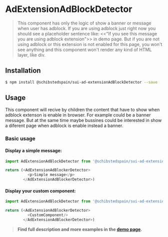 # AdExtensionAdBlockDetector

> This component has only the logic of show a banner or message when user has adblock. If you are using adblock just right now you should see a placeholder sentence like: <<"If you see this message you are using adblock extension">> in demo page. But if you are not using adblock or this extension is not enabled for this page, you won't see anything and this component won't render any kind of HTML layer, like div.

<!-- ![](./assets/preview.png) -->

## Installation

```sh
$ npm install @schibstedspain/sui-ad-extensionAdBlockDetector --save
```

## Usage
This component will recive by children the content that have to show when adblock extenson is enable in browser. For example could be a banner message. But at the same time maybe bussines could be interested in show a diferent page when adblock is enable instead a banner.

### Basic usage

#### Display a simple message:
```js
import AdExtensionAdBlockDetector from '@schibstedspain/sui-ad-extensionAdBlockDetector'

return (<AdExtensionAdBlockerDetector> 
          <p>Simple message</p>
        </AdExtensionAdBlockerDetector>)
```

#### Display your custom component:
```js
import AdExtensionAdBlockDetector from '@schibstedspain/sui-ad-extensionAdBlockDetector'

return (<AdExtensionAdBlockerDetector> 
          <CustomComponent/>
        </AdExtensionAdBlockerDetector>)
```

          

> **Find full description and more examples in the [demo page](#).**